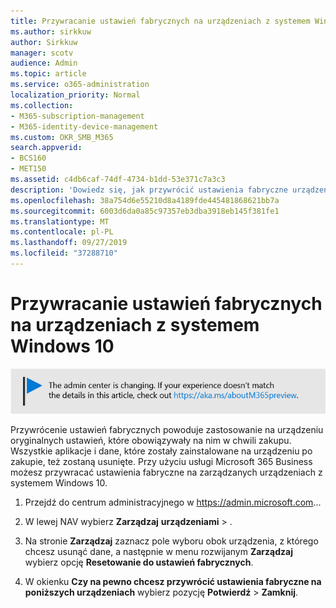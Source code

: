 ```yaml
---
title: Przywracanie ustawień fabrycznych na urządzeniach z systemem Windows 10
ms.author: sirkkuw
author: Sirkkuw
manager: scotv
audience: Admin
ms.topic: article
ms.service: o365-administration
localization_priority: Normal
ms.collection:
- M365-subscription-management
- M365-identity-device-management
ms.custom: OKR_SMB_M365
search.appverid:
- BCS160
- MET150
ms.assetid: c4db6caf-74df-4734-b1dd-53e371c7a3c3
description: 'Dowiedz się, jak przywrócić ustawienia fabryczne urządzeń z systemem Windows 10 za pomocą Microsoft 365 Business. '
ms.openlocfilehash: 38a754d6e55210d8a4189fde445481868621bb7a
ms.sourcegitcommit: 6003d6da0a85c97357eb3dba3918eb145f381fe1
ms.translationtype: MT
ms.contentlocale: pl-PL
ms.lasthandoff: 09/27/2019
ms.locfileid: "37288710"
---
```

# <a name="reset-windows-10-devices-to-their-factory-settings"></a>Przywracanie ustawień fabrycznych na urządzeniach z systemem Windows 10

[![Etykieta, aby poinformować, że centrum admin zmienia się i można znaleźć więcej szczegółów na aka.ms/aboutM365preview.](media/m365admincenterchanging.png)](https://docs.microsoft.com/office365/admin/microsoft-365-admin-center-preview)

Przywrócenie ustawień fabrycznych powoduje zastosowanie na urządzeniu oryginalnych ustawień, które obowiązywały na nim w chwili zakupu. Wszystkie aplikacje i dane, które zostały zainstalowane na urządzeniu po zakupie, też zostaną usunięte. Przy użyciu usługi Microsoft 365 Business możesz przywracać ustawienia fabryczne na zarządzanych urządzeniach z systemem Windows 10.
  
1. Przejdź do centrum administracyjnego w <a href="https://go.microsoft.com/fwlink/p/?linkid=837890" target="_blank">https://admin.microsoft.com</a>... 
    
2. W lewej NAV wybierz **Zarządzaj** **urządzeniami** \> .

3. Na stronie **Zarządzaj** zaznacz pole wyboru obok urządzenia, z którego chcesz usunąć dane, a następnie w menu rozwijanym **Zarządzaj** wybierz opcję **Resetowanie do ustawień fabrycznych**.
    
4. W okienku **Czy na pewno chcesz przywrócić ustawienia fabryczne na poniższych urządzeniach** wybierz pozycję **Potwierdź** \> **Zamknij**.
    
  

